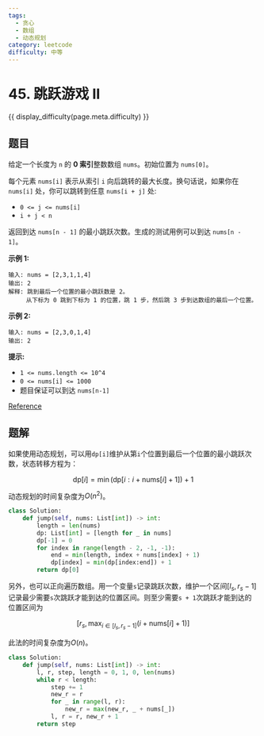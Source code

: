 ```yaml
---
tags:
  - 贪心
  - 数组
  - 动态规划
category: leetcode
difficulty: 中等
---
```


# 45. 跳跃游戏 II

{{ display_difficulty(page.meta.difficulty) }}

## 题目

给定一个长度为 `n` 的 **0 索引**整数数组 `nums`。初始位置为 `nums[0]`。

每个元素 `nums[i]` 表示从索引 `i` 向后跳转的最大长度。换句话说，如果你在 `nums[i]` 处，你可以跳转到任意 `nums[i + j]` 处:

* `0 <= j <= nums[i]`
* `i + j < n`

返回到达 `nums[n - 1]` 的最小跳跃次数。生成的测试用例可以到达 `nums[n - 1]`。

**示例 1:**

```
输入: nums = [2,3,1,1,4]
输出: 2
解释: 跳到最后一个位置的最小跳跃数是 2。
     从下标为 0 跳到下标为 1 的位置，跳 1 步，然后跳 3 步到达数组的最后一个位置。
```

**示例 2:**

```
输入: nums = [2,3,0,1,4]
输出: 2
```

**提示:**

* `1 <= nums.length <= 10^4`
* `0 <= nums[i] <= 1000`
* 题目保证可以到达 `nums[n-1]`

[Reference](https://leetcode.cn/problems/jump-game-ii)

## 题解

如果使用动态规划，可以用`dp[i]`维护从第`i`个位置到最后一个位置的最小跳跃次数，状态转移方程为：

$$
\text{dp}[i] = \min(\text{dp}[i:i + \text{nums}[i] + 1]) + 1
$$

动态规划的时间复杂度为$O(n^2)$。

```python
class Solution:
    def jump(self, nums: List[int]) -> int:
        length = len(nums)
        dp: List[int] = [length for _ in nums]
        dp[-1] = 0
        for index in range(length - 2, -1, -1):
            end = min(length, index + nums[index] + 1)
            dp[index] = min(dp[index:end]) + 1
        return dp[0]
```

另外，也可以正向遍历数组。用一个变量`s`记录跳跃次数，维护一个区间$[l_s, r_s - 1]$记录最少需要`s`次跳跃才能到达的位置区间。则至少需要`s + 1`次跳跃才能到达的位置区间为

$$
[r_s, \max_{i \in [l_s, r_s - 1]}(i + \text{nums}[i] + 1)]
$$

此法的时间复杂度为$O(n)$。

```python
class Solution:
    def jump(self, nums: List[int]) -> int:
        l, r, step, length = 0, 1, 0, len(nums)
        while r < length:
            step += 1
            new_r = r
            for _ in range(l, r):
                new_r = max(new_r, _ + nums[_])
            l, r = r, new_r + 1
        return step
```
